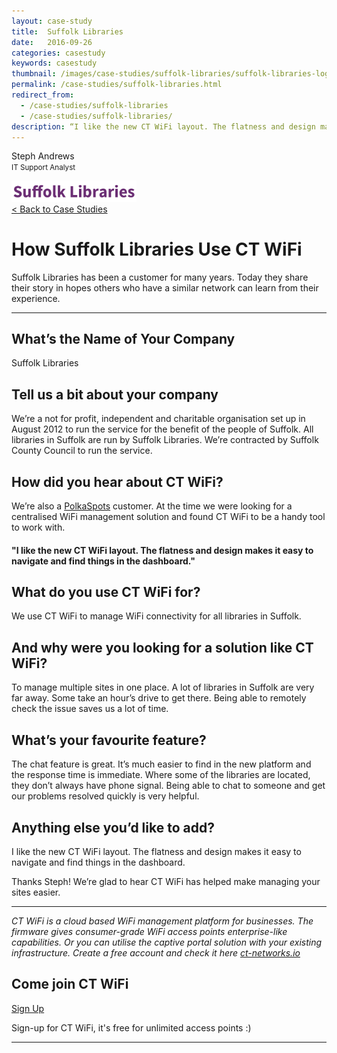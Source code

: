 ```yaml
---
layout: case-study
title:  Suffolk Libraries
date:   2016-09-26
categories: casestudy
keywords: casestudy
thumbnail: /images/case-studies/suffolk-libraries/suffolk-libraries-logo.png
permalink: /case-studies/suffolk-libraries.html
redirect_from:
  - /case-studies/suffolk-libraries
  - /case-studies/suffolk-libraries/
description: “I like the new CT WiFi layout. The flatness and design makes it easy to navigate and find things in the dashboard.”
---
```


<div class="mdl-grid">
<div class="case-study-side mdl-cell mdl-cell--3-col mdl-cell--8-col-tablet mdl-cell--4-col-phone mdl-typography--text-center mdl-shadow--1dp">
<!-- <img class="cs-portrait text-center" src="/images/case-studies/vospers/vospers-jonathan.png" width="120px"> -->
<p>Steph Andrews <br> <small>IT Support Analyst</small></p>
<img src="/images/case-studies/suffolk-libraries/suffolk-libraries-logo.png" width="200px">
</div>

<div class="case-study-post mdl-cell mdl-cell--9-col mdl-shadow--1dp">
<a href="/casestudies/">< Back to Case Studies</a>
<h1>How Suffolk Libraries Use CT WiFi</h1>
<p>Suffolk Libraries has been a customer for many years. Today they share their story in hopes others who have a similar network can learn from their experience.</p>

<hr>

<h2>What’s the Name of Your Company</h2>

<p>Suffolk Libraries</p>

<h2>Tell us a bit about your company</h2>

<p>We’re a not for profit, independent and charitable organisation set up in August 2012 to run the service for the benefit of the people of Suffolk. All libraries in Suffolk are run by Suffolk Libraries. We’re contracted by Suffolk County Council to run the service.</p>

<h2>How did you hear about CT WiFi?</h2>

<p>We’re also a <a href="http://www.polkaspots.com/">PolkaSpots</a> customer. At the time we were looking for a centralised WiFi management solution and found CT WiFi to be a handy tool to work with.</p>

<div class="mdl-typography--text-center">
<h4>"I like the new CT WiFi layout. The flatness and design makes it easy to navigate and find things in the dashboard."</h4>
</div>

<h2>What do you use CT WiFi for?</h2>

<p>We use CT WiFi to manage WiFi connectivity for all libraries in Suffolk.</p>

<h2>And why were you looking for a solution like CT WiFi?</h2>

<p>To manage multiple sites in one place. A lot of libraries in Suffolk are very far away. Some take an hour’s drive to get there. Being able to remotely check the issue saves us a lot of time.</p>

<h2>What’s your favourite feature?</h2>

<p>The chat feature is great. It’s much easier to find in the new platform and the response time is immediate. Where some of the libraries are located, they don’t always have phone signal. Being able to chat to someone and get our problems resolved quickly is very helpful.</p>

<h2>Anything else you’d like to add?</h2>

<p>I like the new CT WiFi layout. The flatness and design makes it easy to navigate and find things in the dashboard.</p>

<p>Thanks Steph! We’re glad to hear CT WiFi has helped make managing your sites easier.</p>

<hr>

<div class="mdl-typography--text-center">
<p><i>CT WiFi is a cloud based WiFi management platform for businesses. The firmware gives consumer-grade WiFi access points enterprise-like capabilities. Or you can utilise the captive portal solution with your existing infrastructure. Create a free account and check it here <a href="https://ct-networks.io">ct-networks.io</a></i></p>
<div class="text-center">
<h2>Come join CT WiFi</h2>
<a href="https://my.ctapp.io/#/create" class="button success dst">Sign Up</a><br>
<p>Sign-up for CT WiFi, it's free for unlimited access points :)</p>
</div>
<hr>
</div>
</div>
</div>
